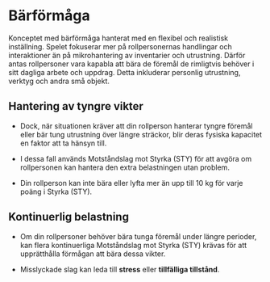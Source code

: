 # Bärförmåga

Konceptet med bärförmåga hanterat med en flexibel och realistisk inställning. Spelet fokuserar mer på rollpersonernas handlingar och interaktioner än på mikrohantering av inventarier och utrustning. Därför antas rollpersoner vara kapabla att bära de föremål de rimligtvis behöver i sitt dagliga arbete och uppdrag. Detta inkluderar personlig utrustning, verktyg och andra små objekt.

##  Hantering av tyngre vikter

- Dock, när situationen kräver att din rollperson hanterar tyngre föremål eller bär tung utrustning över längre sträckor, blir deras fysiska kapacitet en faktor att ta hänsyn till.

- I dessa fall används Motståndslag mot Styrka (STY) för att avgöra om rollpersonen kan hantera den extra belastningen utan problem.

- Din rollperson kan inte bära eller lyfta mer än upp till 10 kg för varje poäng i Styrka (STY).

## Kontinuerlig belastning

- Om din rollpersoner behöver bära tunga föremål under längre perioder, kan flera kontinuerliga Motståndslag mot Styrka (STY) krävas för att upprätthålla förmågan att bära dessa vikter.

- Misslyckade slag kan leda till **stress** eller **tillfälliga tillstånd**.

